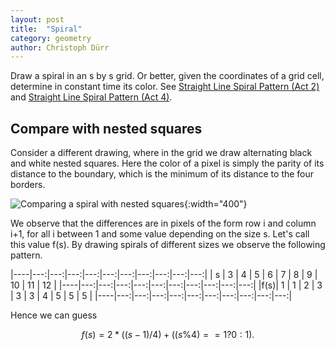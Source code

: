 ```yaml
---
layout: post
title:  "Spiral"
category: geometry
author: Christoph Dürr
---
```


Draw a spiral in an s by s grid.  Or better, given the coordinates of a grid cell, determine in constant time its color. See [Straight Line Spiral Pattern (Act 2)](http://www.spoj.com/problems/SPTTRN2/) and [Straight Line Spiral Pattern (Act 4)](http://www.spoj.com/problems/SPTTRN4/).

## Compare with nested squares

Consider a different drawing, where in the grid we draw alternating black and white nested squares. Here the color of a pixel is simply the parity of its distance to the boundary, which is the minimum of its distance to the four borders.

![]({{site.images}}spiral.svg "Comparing a spiral with nested squares" ){:width="400"}

We observe that the differences are in pixels of the form row i and column i+1, for all i between 1 and  some value depending on the size s.  Let's call this value f(s).   By drawing spirals of different sizes we observe the following pattern.

|----|---:|---:|---:|---:|---:|---:|---:|---:|---:|---:|
|  s |  3 |  4 |  5 |  6 |  7 |  8 |  9 | 10 | 11 | 12 |
|----|---:|---:|---:|---:|---:|---:|---:|---:|---:|---:|
|f(s)|  1 |  1 |  2 |  3 |  3 |  3 |  4 |  5 |  5 |  5 |
|----|---:|---:|---:|---:|---:|---:|---:|---:|---:|---:|

Hence we can guess

$$ f(s) =  2 * ((s - 1) / 4) + ( (s \% 4)  == 1 ? 0 : 1). $$


